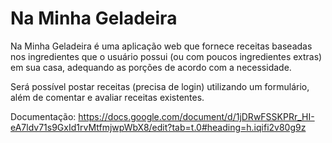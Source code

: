 # Na Minha Geladeira

Na Minha Geladeira é uma aplicação web que fornece receitas baseadas nos ingredientes que o usuário possui (ou com poucos ingredientes extras) em sua casa, adequando as porções de acordo com a necessidade.

Será possível postar receitas (precisa de login) utilizando um formulário, além de comentar e avaliar receitas existentes.

Documentação: https://docs.google.com/document/d/1jDRwFSSKPRr_HI-eA7ldv71s9GxId1rvMtfmjwpWbX8/edit?tab=t.0#heading=h.iqifi2v80g9z
